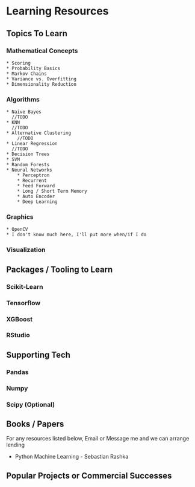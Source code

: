 # Learning Resources

## Topics To Learn
  ### Mathematical Concepts
    * Scoring
    * Probability Basics
    * Markov Chains
    * Variance vs. Overfitting
    * Dimensionality Reduction

  ### Algorithms
    * Naive Bayes
      //TODO
    * KNN
      //TODO
    * Alternative Clustering
        //TODO
    * Linear Regression
      //TODO
    * Decision Trees
    * SVM 
    * Random Forests
    * Neural Networks
        * Perceptron
        * Recurrent
        * Feed Forward
        * Long / Short Term Memory
        * Auto Encoder
        * Deep Learning

  ### Graphics
    * OpenCV
    * I don't know much here, I'll put more when/if I do

  ### Visualization

## Packages / Tooling to Learn
  ### Scikit-Learn

  ### Tensorflow

  ### XGBoost

  ### RStudio

## Supporting Tech
  ### Pandas

  ### Numpy

  ### Scipy (Optional)

## Books / Papers
  For any resources listed below, Email or Message me and we can arrange lending
  * Python Machine Learning - Sebastian Rashka

## Popular Projects or Commercial Successes
